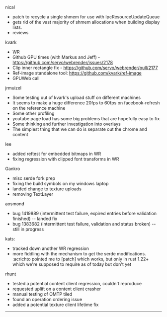 nical
* patch to recycle a single shmem for use with IpcResourceUpdateQueue
* gets rid of the vast majority of shmem allocations when building display lists.
* reviews



kvark
* WR
* Github GPU times (with Markus and Jeff) - https://github.com/servo/webrender/issues/2178
* Clip inner rectangle fix - https://github.com/servo/webrender/pull/2177
* Ref-image standalone tool: https://github.com/kvark/ref-image
* GPUWeb call





jrmuizel
* Some testing out of kvark's upload stuff on different machines
* It seems to make a huge difference 20fps to 60fps on facebook-refresh on the reference machine
* Some other profiling
* youtube page load has some big problems that are hopefully easy to fix
* Some thinking and further investigation into overlays
* The simplest thing that we can do is separate out the chrome and content



lee
* added reftest for embedded bitmaps in WR
* fixing regression with clipped font transforms in WR



Gankro
* misc serde fork prep
* fixing the build symbols on my windows laptop
* landed change to texture uploads
* removing TextLayer



aosmond
* bug 1419889 (intermittent test failure, expired entries before validation finished) -- landed fix
* bug 1383682 (intermittent test failure, validation and status broken) -- still in progress



kats:
* tracked down another WR regression
* more fiddling with the mechanism to get the serde modifications. :acrichto pointed me to [patch] which works, but only in rust 1.22+ which we're supposed to require as of today but don't yet



rhunt
* tested a potential content client regression, couldn't reproduce
* requested uplift on a content client crasher
* manual testing of OMTP tiled
* found an operation ordering issue
* added a potential texture client lifetime fix

________________



